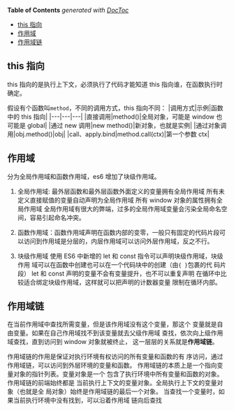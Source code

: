 <!-- START doctoc generated TOC please keep comment here to allow auto update -->
<!-- DON'T EDIT THIS SECTION, INSTEAD RE-RUN doctoc TO UPDATE -->

**Table of Contents** _generated with [DocToc](https://github.com/thlorenz/doctoc)_

- [this 指向](#this-指向)
- [作用域](#作用域)
- [作用域链](#作用域链)

<!-- END doctoc generated TOC please keep comment here to allow auto update -->

## this 指向

this 指向的是执行上下文，必须执行了代码才能知道 this 指向谁，在函数执行时确定。

假设有个函数叫`method`，不同的调用方式，this 指向不同：
|调用方式|示例|函数中的 this 指向|
|---|---|---|
|直接调用|method()|全局对象，可能是 window 也可能是 global|
|通过 new 调用|new method()|新对象，也就是实例|
|通过对象调用|obj.method()|obj|
|call、apply.bind|method.call(ctx)|第一个参数 ctx|

## 作用域

分为全局作用域和函数作用域，es6 增加了块级作用域。

1. 全局作用域: 最外层函数和最外层函数外面定义的变量拥有全局作用域
   所有未定义直接赋值的变量自动声明为全局作用域
   所有 window 对象的属性拥有全局作用域
   全局作用域有很大的弊端，过多的全局作用域变量会污染全局命名空
   间，容易引起命名冲突。

2. 函数作用域：函数作用域声明在函数内部的变零，一般只有固定的代码片段可以访问到作用域是分层的，内层作用域可以访问外层作用域，反之不行。

3. 块级作用域
   使用 ES6 中新增的 let 和 const 指令可以声明块级作用域，块级作用
   域可以在函数中创建也可以在一个代码块中的创建（由`{ }`包裹的代
   码片段）
   let 和 const 声明的变量不会有变量提升，也不可以重复声明
   在循环中比较适合绑定块级作用域，这样就可以把声明的计数器变量
   限制在循环内部。

## 作用域链

在当前作用域中查找所需变量，但是该作用域没有这个变量，那这个
变量就是自由变量。如果在自己作用域找不到该变量就去父级作用域
查找，依次向上级作用域查找，直到访问到 window 对象就被终止，
这一层层的关系就是**作用域链**。

作用域链的作用是保证对执行环境有权访问的所有变量和函数的有
序访问，通过作用域链，可以访问到外层环境的变量和函数。
作用域链的本质上是一个指向变量对象的指针列表。变量对象是一个
包含了执行环境中所有变量和函数的对象。作用域链的前端始终都是
当前执行上下文的变量对象。全局执行上下文的变量对象（也就是全
局对象）始终是作用域链的最后一个对象。
当查找一个变量时，如果当前执行环境中没有找到，可以沿着作用域
链向后查找
